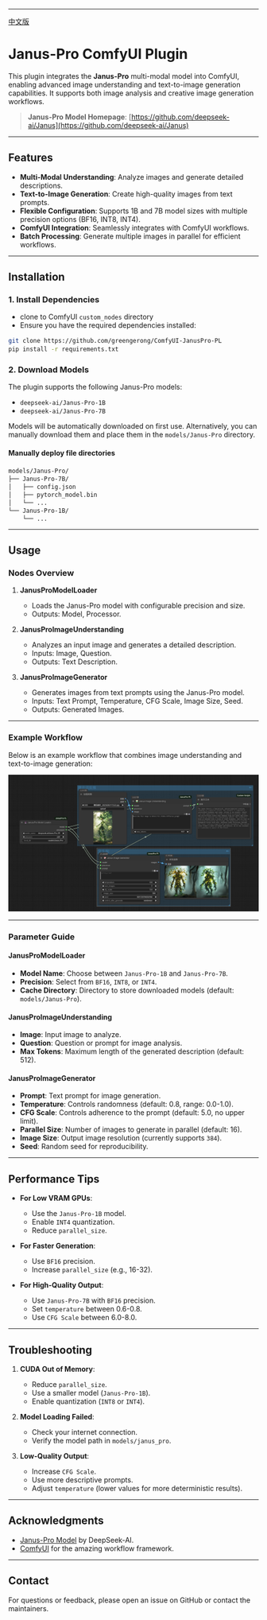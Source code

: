 

---
[中文版](./README-ZH.md)

# Janus-Pro ComfyUI Plugin

This plugin integrates the **Janus-Pro** multi-modal model into ComfyUI, enabling advanced image understanding and text-to-image generation capabilities. It supports both image analysis and creative image generation workflows.

> **Janus-Pro Model Homepage**: [https://github.com/deepseek-ai/Janus](https://github.com/deepseek-ai/Janus)

---

## Features

- **Multi-Modal Understanding**: Analyze images and generate detailed descriptions.
- **Text-to-Image Generation**: Create high-quality images from text prompts.
- **Flexible Configuration**: Supports 1B and 7B model sizes with multiple precision options (BF16, INT8, INT4).
- **ComfyUI Integration**: Seamlessly integrates with ComfyUI workflows.
- **Batch Processing**: Generate multiple images in parallel for efficient workflows.

---

## Installation

### 1. Install Dependencies

- clone to  ComfyUI `custom_nodes` directory
- Ensure you have the required dependencies installed:

```bash
git clone https://github.com/greengerong/ComfyUI-JanusPro-PL
pip install -r requirements.txt
```

### 2. Download Models

The plugin supports the following Janus-Pro models:

- `deepseek-ai/Janus-Pro-1B`
- `deepseek-ai/Janus-Pro-7B`

Models will be automatically downloaded on first use. Alternatively, you can manually download them and place them in the `models/Janus-Pro` directory.

#### Manually deploy file directories

```
models/Janus-Pro/
├── Janus-Pro-7B/
│   ├── config.json
│   ├── pytorch_model.bin
│   └── ...
└── Janus-Pro-1B/
    └── ...
```

---

## Usage

### Nodes Overview

1. **JanusProModelLoader**
   - Loads the Janus-Pro model with configurable precision and size.
   - Outputs: Model, Processor.

2. **JanusProImageUnderstanding**
   - Analyzes an input image and generates a detailed description.
   - Inputs: Image, Question.
   - Outputs: Text Description.

3. **JanusProImageGenerator**
   - Generates images from text prompts using the Janus-Pro model.
   - Inputs: Text Prompt, Temperature, CFG Scale, Image Size, Seed.
   - Outputs: Generated Images.

---

### Example Workflow

Below is an example workflow that combines image understanding and text-to-image generation:

![](./workflows/workflow.png)

---

### Parameter Guide

#### JanusProModelLoader
- **Model Name**: Choose between `Janus-Pro-1B` and `Janus-Pro-7B`.
- **Precision**: Select from `BF16`, `INT8`, or `INT4`.
- **Cache Directory**: Directory to store downloaded models (default: `models/Janus-Pro`).

#### JanusProImageUnderstanding
- **Image**: Input image to analyze.
- **Question**: Question or prompt for image analysis.
- **Max Tokens**: Maximum length of the generated description (default: 512).

#### JanusProImageGenerator
- **Prompt**: Text prompt for image generation.
- **Temperature**: Controls randomness (default: 0.8, range: 0.0-1.0).
- **CFG Scale**: Controls adherence to the prompt (default: 5.0, no upper limit).
- **Parallel Size**: Number of images to generate in parallel (default: 16).
- **Image Size**: Output image resolution (currently supports `384`).
- **Seed**: Random seed for reproducibility.

---

## Performance Tips

- **For Low VRAM GPUs**:
  - Use the `Janus-Pro-1B` model.
  - Enable `INT4` quantization.
  - Reduce `parallel_size`.

- **For Faster Generation**:
  - Use `BF16` precision.
  - Increase `parallel_size` (e.g., 16-32).

- **For High-Quality Output**:
  - Use `Janus-Pro-7B` with `BF16` precision.
  - Set `temperature` between 0.6-0.8.
  - Use `CFG Scale` between 6.0-8.0.

---

## Troubleshooting

1. **CUDA Out of Memory**:
   - Reduce `parallel_size`.
   - Use a smaller model (`Janus-Pro-1B`).
   - Enable quantization (`INT8` or `INT4`).

2. **Model Loading Failed**:
   - Check your internet connection.
   - Verify the model path in `models/janus_pro`.

3. **Low-Quality Output**:
   - Increase `CFG Scale`.
   - Use more descriptive prompts.
   - Adjust `temperature` (lower values for more deterministic results).

---

## Acknowledgments

- [Janus-Pro Model](https://github.com/deepseek-ai/Janus) by DeepSeek-AI.
- [ComfyUI](https://github.com/comfyanonymous/ComfyUI) for the amazing workflow framework.

---

## Contact

For questions or feedback, please open an issue on GitHub or contact the maintainers.
